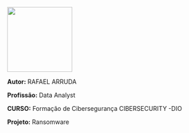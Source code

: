 <picture> <img align="center" src="https://hermes.digitalinnovation.one/assets/diome/logo-full.svg" width = 150px></picture>

**Autor:** RAFAEL ARRUDA 

**Profissão:** Data Analyst

**CURSO:** Formação de Cibersegurança CIBERSECURITY -DIO

**Projeto:** Ransomware
